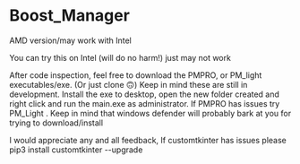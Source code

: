 # Boost_Manager
AMD version/may work with Intel


You can try this on Intel (will do no harm!) just may not work


After code inspection, feel free to download the PMPRO, or PM_light executables/exe. (Or just clone 🙃)
Keep in mind these are still in development.
Install the exe to desktop, open the new folder created and right click and run the main.exe as administrator.
If PMPRO has issues try PM_Light .
Keep in mind that windows defender will probably bark at you for trying to download/install

I would appreciate any and all feedback, If customtkinter has issues please pip3 install customtkinter --upgrade
